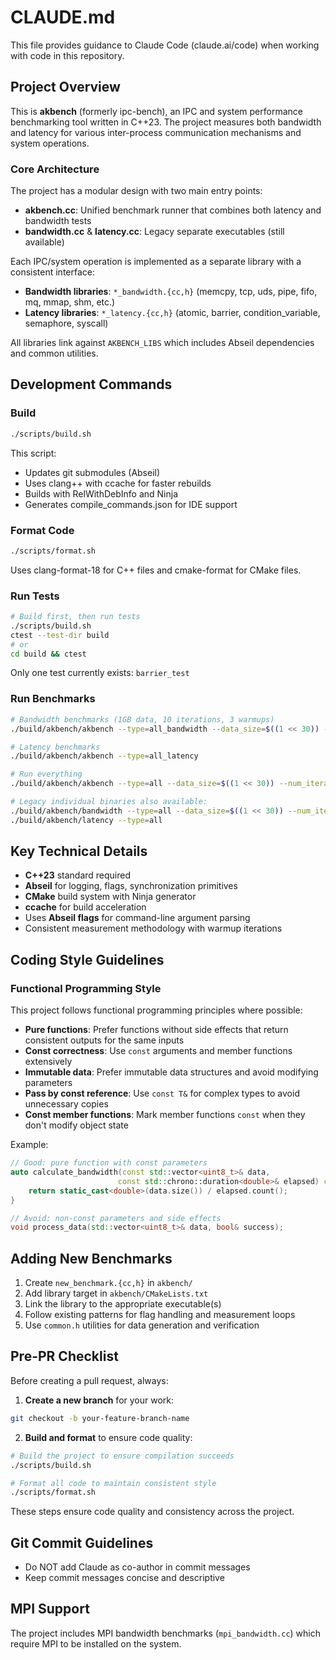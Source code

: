 # CLAUDE.md

This file provides guidance to Claude Code (claude.ai/code) when working with code in this repository.

## Project Overview

This is **akbench** (formerly ipc-bench), an IPC and system performance benchmarking tool written in C++23. The project measures both bandwidth and latency for various inter-process communication mechanisms and system operations.

### Core Architecture

The project has a modular design with two main entry points:
- **akbench.cc**: Unified benchmark runner that combines both latency and bandwidth tests
- **bandwidth.cc** & **latency.cc**: Legacy separate executables (still available)

Each IPC/system operation is implemented as a separate library with a consistent interface:
- **Bandwidth libraries**: `*_bandwidth.{cc,h}` (memcpy, tcp, uds, pipe, fifo, mq, mmap, shm, etc.)
- **Latency libraries**: `*_latency.{cc,h}` (atomic, barrier, condition_variable, semaphore, syscall)

All libraries link against `AKBENCH_LIBS` which includes Abseil dependencies and common utilities.

## Development Commands

### Build
```bash
./scripts/build.sh
```
This script:
- Updates git submodules (Abseil)
- Uses clang++ with ccache for faster rebuilds
- Builds with RelWithDebInfo and Ninja
- Generates compile_commands.json for IDE support

### Format Code
```bash
./scripts/format.sh
```
Uses clang-format-18 for C++ files and cmake-format for CMake files.

### Run Tests
```bash
# Build first, then run tests
./scripts/build.sh
ctest --test-dir build
# or
cd build && ctest
```

Only one test currently exists: `barrier_test`

### Run Benchmarks
```bash
# Bandwidth benchmarks (1GB data, 10 iterations, 3 warmups)
./build/akbench/akbench --type=all_bandwidth --data_size=$((1 << 30)) --num_iterations=10 --num_warmups=3

# Latency benchmarks 
./build/akbench/akbench --type=all_latency

# Run everything
./build/akbench/akbench --type=all --data_size=$((1 << 30)) --num_iterations=10 --num_warmups=3

# Legacy individual binaries also available:
./build/akbench/bandwidth --type=all --data_size=$((1 << 30)) --num_iterations=10 --num_warmups=3
./build/akbench/latency --type=all
```

## Key Technical Details

- **C++23** standard required
- **Abseil** for logging, flags, synchronization primitives
- **CMake** build system with Ninja generator
- **ccache** for build acceleration
- Uses **Abseil flags** for command-line argument parsing
- Consistent measurement methodology with warmup iterations

## Coding Style Guidelines

### Functional Programming Style

This project follows functional programming principles where possible:

- **Pure functions**: Prefer functions without side effects that return consistent outputs for the same inputs
- **Const correctness**: Use `const` arguments and member functions extensively
- **Immutable data**: Prefer immutable data structures and avoid modifying parameters
- **Pass by const reference**: Use `const T&` for complex types to avoid unnecessary copies
- **Const member functions**: Mark member functions `const` when they don't modify object state

Example:
```cpp
// Good: pure function with const parameters
auto calculate_bandwidth(const std::vector<uint8_t>& data, 
                        const std::chrono::duration<double>& elapsed) const -> double {
    return static_cast<double>(data.size()) / elapsed.count();
}

// Avoid: non-const parameters and side effects
void process_data(std::vector<uint8_t>& data, bool& success);
```

## Adding New Benchmarks

1. Create `new_benchmark.{cc,h}` in `akbench/`
2. Add library target in `akbench/CMakeLists.txt`
3. Link the library to the appropriate executable(s)
4. Follow existing patterns for flag handling and measurement loops
5. Use `common.h` utilities for data generation and verification

## Pre-PR Checklist

Before creating a pull request, always:

1. **Create a new branch** for your work:
```bash
git checkout -b your-feature-branch-name
```

2. **Build and format** to ensure code quality:
```bash
# Build the project to ensure compilation succeeds
./scripts/build.sh

# Format all code to maintain consistent style
./scripts/format.sh
```

These steps ensure code quality and consistency across the project.

## Git Commit Guidelines

- Do NOT add Claude as co-author in commit messages
- Keep commit messages concise and descriptive

## MPI Support

The project includes MPI bandwidth benchmarks (`mpi_bandwidth.cc`) which require MPI to be installed on the system.